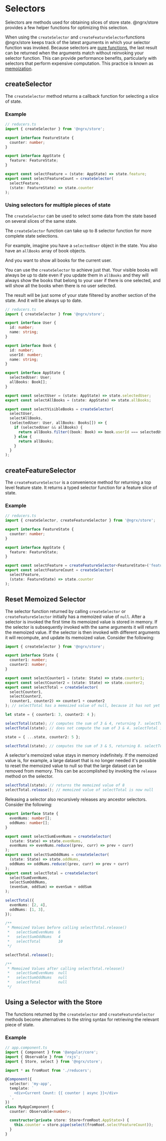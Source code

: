 # Selectors

Selectors are methods used for obtaining slices of store state. @ngrx/store provides a few helper functions for optimizing this selection.

When using the `createSelector` and `createFeatureSelector`functions @ngrx/store keeps track of the latest arguments in which your selector function was invoked. Because selectors are [pure functions](https://en.wikipedia.org/wiki/Pure_function), the last result can be returned when the arguments match without reinvoking your selector function. This can provide performance benefits, particularly with selectors that perform expensive computation. This practice is known as [memoization](https://en.wikipedia.org/wiki/Memoization).

## createSelector

The `createSelector` method returns a callback function for selecting a slice of state.

### Example

```ts
// reducers.ts
import { createSelector } from '@ngrx/store';

export interface FeatureState {
  counter: number;
}

export interface AppState {
  feature: FeatureState;
}

export const selectFeature = (state: AppState) => state.feature;
export const selectFeatureCount = createSelector(
  selectFeature,
  (state: FeatureState) => state.counter
);
```

### Using selectors for multiple pieces of state

The `createSelector` can be used to select some data from the state based on several slices of the same state.

The `createSelector` function can take up to 8 selector function for more complete state selections.

For example, imagine you have a `selectedUser` object in the state. You also have an `allBooks` array of book objects.

And you want to show all books for the current user.

You can use the `createSelector` to achieve just that. Your visible books will always be up to date even if you update them in `allBooks` and they will always show the books that belong to your user if there is one selected, and will show all the books when there is no user selected.

The result will be just some of your state filtered by another section of the state. And it will be always up to date.

```ts
// reducers.ts
import { createSelector } from '@ngrx/store';

export interface User {
  id: number;
  name: string;
}

export interface Book {
  id: number;
  userId: number;
  name: string;
}

export interface AppState {
  selectedUser: User;
  allBooks: Book[];
}

export const selectUser = (state: AppState) => state.selectedUser;
export const selectAllBooks = (state: AppState) => state.allBooks;

export const selectVisibleBooks = createSelector(
  selectUser,
  selectAllBooks,
  (selectedUser: User, allBooks: Books[]) => {
    if (selectedUser && allBooks) {
      return allBooks.filter((book: Book) => book.userId === selectedUser.id);
    } else {
      return allBooks;
    }
  }
);
```

## createFeatureSelector

The `createFeatureSelector` is a convenience method for returning a top level feature state. It returns a typed selector function for a feature slice of state.

### Example

```ts
// reducers.ts
import { createSelector, createFeatureSelector } from '@ngrx/store';

export interface FeatureState {
  counter: number;
}

export interface AppState {
  feature: FeatureState;
}

export const selectFeature = createFeatureSelector<FeatureState>('feature');
export const selectFeatureCount = createSelector(
  selectFeature,
  (state: FeatureState) => state.counter
);
```

## Reset Memoized Selector

The selector function returned by calling `createSelector` or `createFeatureSelector` initially has a memoized value of `null`. After a selector is invoked the first time its memoized value is stored in memory. If the selector is subsequently invoked with the same arguments it will return the memoized value. If the selector is then invoked with different arguments it will recompute, and update its memoized value. Consider the following:

```ts
import { createSelector } from '@ngrx/store';

export interface State {
  counter1: number;
  counter2: number;
}

export const selectCounter1 = (state: State) => state.counter1;
export const selectCounter2 = (state: State) => state.counter2;
export const selectTotal = createSelector(
  selectCounter1,
  selectCounter2,
  (counter1, counter2) => counter1 + counter2
); // selectTotal has a memoized value of null, because it has not yet been invoked.

let state = { counter1: 3, counter2: 4 };

selectTotal(state); // computes the sum of 3 & 4, returning 7. selectTotal now has a memoized value of 7
selectTotal(state); // does not compute the sum of 3 & 4. selectTotal instead returns the memoized value of 7

state = { ...state, counter2: 5 };

selectTotal(state); // computes the sum of 3 & 5, returning 8. selectTotal now has a memoized value of 8
```

A selector's memoized value stays in memory indefinitely. If the memoized value is, for example, a large dataset that is no longer needed it's possible to reset the memoized value to null so that the large dataset can be removed from memory. This can be accomplished by invoking the `release` method on the selector.

```ts
selectTotal(state); // returns the memoized value of 8
selectTotal.release(); // memoized value of selectTotal is now null
```

Releasing a selector also recursively releases any ancestor selectors. Consider the following:

```ts
export interface State {
  evenNums: number[];
  oddNums: number[];
}

export const selectSumEvenNums = createSelector(
  (state: State) => state.evenNums,
  evenNums => evenNums.reduce((prev, curr) => prev + curr)
);
export const selectSumOddNums = createSelector(
  (state: State) => state.oddNums,
  oddNums => oddNums.reduce((prev, curr) => prev + curr)
);
export const selectTotal = createSelector(
  selectSumEvenNums,
  selectSumOddNums,
  (evenSum, oddSum) => evenSum + oddSum
);

selectTotal({
  evenNums: [2, 4],
  oddNums: [1, 3],
});

/**
 * Memoized Values before calling selectTotal.release()
 *   selectSumEvenNums  6
 *   selectSumOddNums   4
 *   selectTotal        10
 */

selectTotal.release();

/**
 * Memoized Values after calling selectTotal.release()
 *   selectSumEvenNums  null
 *   selectSumOddNums   null
 *   selectTotal        null
 */
```

## Using a Selector with the Store

The functions returned by the `createSelector` and `createFeatureSelector` methods become alternatives to the string syntax for retrieving the relevant piece of state.

### Example

```ts
// app.component.ts
import { Component } from '@angular/core';
import { Observable } from 'rxjs';
import { Store, select } from '@ngrx/store';

import * as fromRoot from './reducers';

@Component({
  selector: 'my-app',
  template: `
    <div>Current Count: {{ counter | async }}</div>
  `,
})
class MyAppComponent {
  counter: Observable<number>;

  constructor(private store: Store<fromRoot.AppState>) {
    this.counter = store.pipe(select(fromRoot.selectFeatureCount));
  }
}
```
